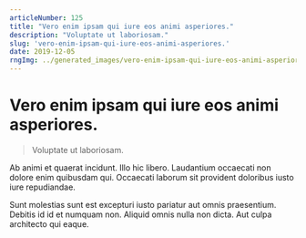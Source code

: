 ```yaml
---
articleNumber: 125
title: "Vero enim ipsam qui iure eos animi asperiores."
description: "Voluptate ut laboriosam."
slug: 'vero-enim-ipsam-qui-iure-eos-animi-asperiores.'
date: 2019-12-05
rngImg: ../generated_images/vero-enim-ipsam-qui-iure-eos-animi-asperiores..jpg
---
```


# Vero enim ipsam qui iure eos animi asperiores.

> Voluptate ut laboriosam.

Ab animi et quaerat incidunt. Illo hic libero. Laudantium occaecati non dolore enim quibusdam qui. Occaecati laborum sit provident doloribus iusto iure repudiandae.
 Sunt molestias sunt est excepturi iusto pariatur aut omnis praesentium. Debitis id id et numquam non. Aliquid omnis nulla non dicta. Aut culpa architecto qui eaque.
